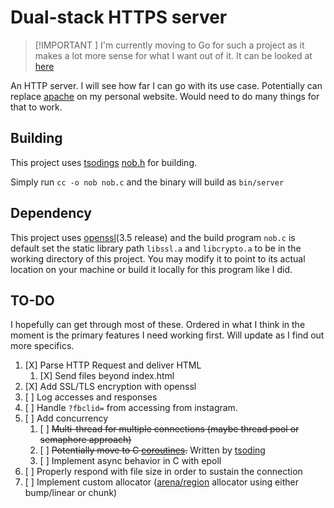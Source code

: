 # Dual-stack HTTPS server 

> [!IMPORTANT ]
> I'm currently moving to Go for such a project as it makes a lot more sense for what I want out of it. It can be looked at [here](https://github.com/DMGDy/go-https)

An HTTP server. I will see how far I can go with its use case. 
Potentially can replace [apache](https://httpd.apache.org/) on my personal website.
Would need to do many things for that to work.

## Building
This project uses [tsodings](https://github.com/tsoding) 
[nob.h](https://github.com/tsoding/nob.h/) for building.


Simply run `cc -o nob nob.c` and the binary will build as
`bin/server`

## Dependency
This project uses [openssl](https://www.openssl.org/)(3.5 release) and the build program `nob.c` is default set
the static library path `libssl.a` and `libcrypto.a` to be in the working
directory of this project. You may modify it to point to its actual location
on your machine or build it locally for this program like I did.

## TO-DO
I hopefully can get through most of these. Ordered in what I think in the moment
is the primary features I need working first. Will update as I find out more specifics.

1. [X] Parse HTTP Request and deliver HTML
    1. [X] Send files beyond index.html
2. [X] Add SSL/TLS encryption with openssl
3. [ ] Log accesses and responses
4. [ ] Handle `?fbclid=` from accessing from instagram.
5. [ ] Add concurrency
    1. [ ] ~~Multi-thread for multiple connections (maybe thread pool or semaphore approach)~~
    2. [ ] ~~Potentially move to C [coroutines](https://github.com/tsoding/coroutines).~~
    Written by [tsoding](https://github.com/tsoding)
    3. [ ] Implement async behavior in C with epoll
6. [ ] Properly respond with file size in order to sustain the connection
7. [ ] Implement custom allocator ([arena/region](https://en.wikipedia.org/wiki/Region-based_memory_management) allocator using either bump/linear or chunk)

